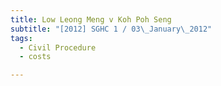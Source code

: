 ```yaml
---
title: Low Leong Meng v Koh Poh Seng
subtitle: "[2012] SGHC 1 / 03\_January\_2012"
tags:
  - Civil Procedure
  - costs

---
```


